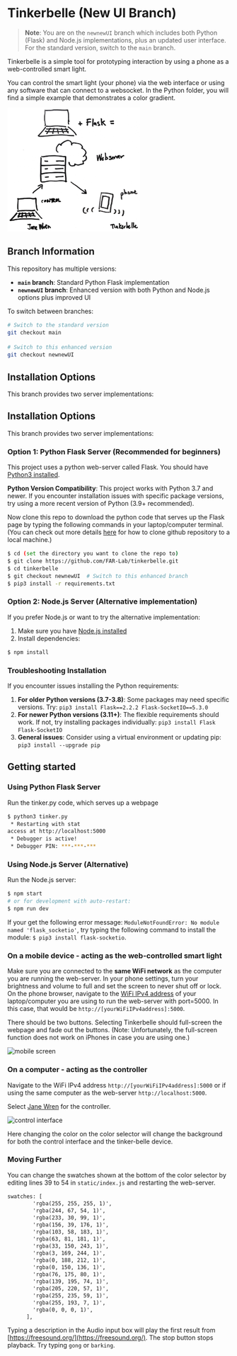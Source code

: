 # Tinkerbelle (New UI Branch)

> **Note**: You are on the `newnewUI` branch which includes both Python (Flask) and Node.js implementations, plus an updated user interface. For the standard version, switch to the `main` branch.

Tinkerbelle is a simple tool for prototyping interaction by using a phone as a web-controlled smart light. 

You can control the smart light (your phone) via the web interface or using any software that can connect to a websocket. In the Python folder, you will find a simple example that demonstrates a color gradient.

<img src="/imgs/Snapshot.PNG" alt="system diagram" width="300"/>

## Branch Information

This repository has multiple versions:
- **`main` branch**: Standard Python Flask implementation
- **`newnewUI` branch**: Enhanced version with both Python and Node.js options plus improved UI

To switch between branches:
```bash
# Switch to the standard version
git checkout main

# Switch to this enhanced version
git checkout newnewUI
```

## Installation Options

This branch provides two server implementations:

## Installation Options

This branch provides two server implementations:

### Option 1: Python Flask Server (Recommended for beginners)

This project uses a python web-server called Flask. 
You should have [Python3 installed](https://realpython.com/installing-python/).

**Python Version Compatibility**: This project works with Python 3.7 and newer. If you encounter installation issues with specific package versions, try using a more recent version of Python (3.9+ recommended).

<!--To install flask in a virtual environment:
```
$ sudo pip3 install virtualenv
$ virtualenv tinkerbelle
$ cd tinkerbelle
$ source bin/activate
```-->

Now clone this repo to download the python code that serves up the Flask page by typing the following commands in your laptop/computer terminal.
(You can check out more details [here](https://docs.github.com/en/github/creating-cloning-and-archiving-repositories/cloning-a-repository-from-github/cloning-a-repository) for how to clone github repository to a local machine.)

```bash
$ cd (set the directory you want to clone the repo to)
$ git clone https://github.com/FAR-Lab/tinkerbelle.git
$ cd tinkerbelle
$ git checkout newnewUI  # Switch to this enhanced branch
$ pip3 install -r requirements.txt
```

### Option 2: Node.js Server (Alternative implementation)

If you prefer Node.js or want to try the alternative implementation:

1. Make sure you have [Node.js installed](https://nodejs.org/)
2. Install dependencies:
```bash
$ npm install
```

### Troubleshooting Installation
If you encounter issues installing the Python requirements:
1. **For older Python versions (3.7-3.8)**: Some packages may need specific versions. Try: `pip3 install Flask==2.2.2 Flask-SocketIO==5.3.0`
2. **For newer Python versions (3.11+)**: The flexible requirements should work. If not, try installing packages individually: `pip3 install Flask Flask-SocketIO`
3. **General issues**: Consider using a virtual environment or updating pip: `pip3 install --upgrade pip`

## Getting started

### Using Python Flask Server
Run the tinker.py code, which serves up a webpage

```bash
$ python3 tinker.py
 * Restarting with stat
access at http://localhost:5000
 * Debugger is active!
 * Debugger PIN: ***-***-***
```

### Using Node.js Server (Alternative)
Run the Node.js server:

```bash
$ npm start
# or for development with auto-restart:
$ npm run dev
```

If your get the following error message: `ModuleNotFoundError: No module named 'flask_socketio'`, try typing the following command to install the module:
`$ pip3 install flask-socketio`.


### On a mobile device - acting as the web-controlled smart light
Make sure you are connected to the **same WiFi network** as the computer you are running the web-server. In your phone settings, turn your brightness and volume to full and set the screen to never shut off or lock. On the phone browser, navigate to the [WiFi IPv4 address](https://smallbusiness.chron.com/ip-address-wifi-52888.html) of your laptop/computer you are using to run the web-server with port=5000. In this case, that would be `http://[yourWiFiIPv4address]:5000`.

There should be two buttons. Selecting Tinkerbelle should full-screen the webpage and fade out the buttons. (Note: Unfortunately, the full-screen function does not work on iPhones in case you are using one.)

![mobile screen](/imgs/phone1.png)


### On a computer - acting as the controller
Navigate to the WiFi IPv4 address `http://[yourWiFiIPv4address]:5000` or if using the same computer as the web-server `http://localhost:5000`.

Select [Jane Wren](https://en.wikipedia.org/wiki/Tinker_Bell#On_stage) for the controller. 

![control interface](/imgs/controller.png)

Here changing the color on the color selector will change the background for both the control interface and the tinker-belle device.


### Moving Further

You can change the swatches shown at the bottom of the color selector by editing lines 39 to 54 in `static/index.js` and restarting the web-server.

```
swatches: [
        'rgba(255, 255, 255, 1)',
        'rgba(244, 67, 54, 1)',
        'rgba(233, 30, 99, 1)',
        'rgba(156, 39, 176, 1)',
        'rgba(103, 58, 183, 1)',
        'rgba(63, 81, 181, 1)',
        'rgba(33, 150, 243, 1)',
        'rgba(3, 169, 244, 1)',
        'rgba(0, 188, 212, 1)',
        'rgba(0, 150, 136, 1)',
        'rgba(76, 175, 80, 1)',
        'rgba(139, 195, 74, 1)',
        'rgba(205, 220, 57, 1)',
        'rgba(255, 235, 59, 1)',
        'rgba(255, 193, 7, 1)',
        'rgba(0, 0, 0, 1)',
      ],
```

Typing a description in the Audio input box will play the first result from [https://freesound.org/](https://freesound.org/). The stop button stops playback. Try typing `gong` or `barking`.
